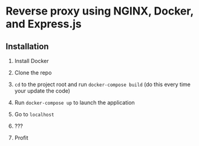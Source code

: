 # Reverse proxy using NGINX, Docker, and Express.js

## Installation

1. Install Docker

2. Clone the repo

3. `cd` to the project root and run `docker-compose build` (do this every time your update the code)

4. Run `docker-compose up` to launch the application

5. Go to `localhost`

6. ???

7. Profit